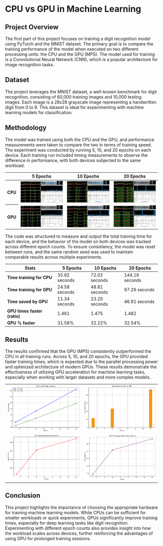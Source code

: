 # CPU vs GPU in Machine Learning

## Project Overview
The first part of this project focuses on training a digit recognition model using PyTorch and the MNIST dataset. The primary goal is to compare the training performance of the model when executed on two different processing units: the CPU and the GPU (MPS). The model used for training is a Convolutional Neural Network (CNN), which is a popular architecture for image recognition tasks.

## Dataset
The project leverages the MNIST dataset, a well-known benchmark for digit recognition, consisting of 60,000 training images and 10,000 testing images. Each image is a 28x28 grayscale image representing a handwritten digit from 0 to 9. This dataset is ideal for experimenting with machine learning models for classification.

## Methodology
The model was trained using both the CPU and the GPU, and performance measurements were taken to compare the two in terms of training speed. The experiment was conducted by running 5, 10, and 20 epochs on each device. Each training run included timing measurements to observe the difference in performance, with both devices subjected to the same workload.

<table>
        <thead>
            <tr>
                <th></th>
                <th>5 Epochs</th>
                <th>10 Epochs</th>
                <th>20 Epochs</th>
            </tr>
        </thead>
        <tbody>
            <tr>
                <th>CPU</th>
                <td><img src="photos/cpu_5_epochs.png" alt="CPU 5 Epochs"></td>
                <td><img src="photos/cpu_10_epochs.png" alt="CPU 10 Epochs"></td>
                <td><img src="photos/cpu_20_epochs.png" alt="CPU 20 Epochs"></td>
            </tr>
            <tr>
                <th>GPU</th>
                <td><img src="photos/gpu_5_epochs.png" alt="GPU 5 Epochs"></td>
                <td><img src="photos/gpu_10_epochs.png" alt="GPU 10 Epochs"></td>
                <td><img src="photos/gpu_20_epochs.png" alt="GPU 20 Epochs"></td>
            </tr>
        </tbody>
    </table>


The code was structured to measure and output the total training time for each device, and the behavior of the model on both devices was tracked across different epoch counts. To ensure consistency, the model was reset between runs, and the same random seed was used to maintain comparable results across multiple experiments.

<table>
    <thead>
        <tr>
            <th>Stats</th>
            <th>5 Epochs</th>
            <th>10 Epochs</th>
            <th>20 Epochs</th>
        </tr>
    </thead>
    <tbody>
        <tr>
            <td><strong>Time training for CPU</strong></td>
            <td>35.92 seconds</td>
            <td>72.02 seconds</td>
            <td>144.16 seconds</td>
        </tr>
        <tr>
            <td><strong>Time training for GPU</strong></td>
            <td>24.58 seconds</td>
            <td>48.81 seconds</td>
            <td>97.26 seconds</td>
        </tr>
        <tr class="highlight">
            <td><strong>Time saved by GPU</strong></td>
            <td>11.34 seconds</td>
            <td>23.20 seconds</td>
            <td>46.91 seconds</td>
        </tr>
        <tr>
            <td><strong>GPU times faster (ratio)</strong></td>
            <td>1.461</td>
            <td>1.475</td>
            <td>1.482</td>
        </tr>
        <tr class="highlight">
            <td><strong>GPU % faster</strong></td>
            <td>31.58%</td>
            <td>32.22%</td>
            <td>32.54%</td>
        </tr>
    </tbody>
</table>

## Results
The results confirmed that the GPU (MPS) consistently outperformed the CPU in all training runs. Across 5, 10, and 20 epochs, the GPU provided faster training times, which is expected due to the parallel processing power and optimized architecture of modern GPUs. These results demonstrate the effectiveness of utilizing GPU acceleration for machine learning tasks, especially when working with larger datasets and more complex models.

<table>
    <tr>
        <td><img src="photos/plot1.png" alt="Training Times Plot"></td>
        <td><img src="photos/plot2.png" alt="Time Saved by GPU Plot"></td>
    </tr>
    <tr>
        <td><img src="photos/plot3.png" alt="GPU Speedup Ratio Plot"></td>
        <td><img src="photos/plot4.png" alt="GPU Percentage Faster Plot"></td>
    </tr>
</table>


## Conclusion
This project highlights the importance of choosing the appropriate hardware for training machine learning models. While CPUs can be sufficient for smaller workloads or quick experiments, GPUs significantly improve training times, especially for deep learning tasks like digit recognition. Experimenting with different epoch counts also provides insight into how the workload scales across devices, further reinforcing the advantages of using GPU for prolonged training sessions.


